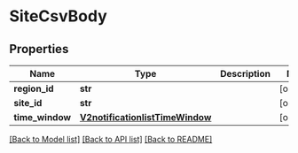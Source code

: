 # SiteCsvBody

## Properties
Name | Type | Description | Notes
------------ | ------------- | ------------- | -------------
**region_id** | **str** |  | [optional] 
**site_id** | **str** |  | [optional] 
**time_window** | [**V2notificationlistTimeWindow**](V2notificationlistTimeWindow.md) |  | [optional] 

[[Back to Model list]](../README.md#documentation-for-models) [[Back to API list]](../README.md#documentation-for-api-endpoints) [[Back to README]](../README.md)

